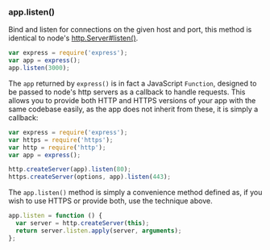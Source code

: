 <h3 id='app.listen'>app.listen()</h3>

Bind and listen for connections on the given host and port, this method is identical to node's <a href="http://nodejs.org/api/http.html#http_server_listen_port_hostname_backlog_callback">http.Server#listen()</a>.

```js
var express = require('express');
var app = express();
app.listen(3000);
```

The `app` returned by `express()` is in fact a JavaScript `Function`, designed to be passed to node's http servers as a callback to handle requests. This allows you to provide both HTTP and HTTPS versions of your app with the same codebase easily, as the app does not inherit from these, it is simply a callback:

```js
var express = require('express');
var https = require('https');
var http = require('http');
var app = express();

http.createServer(app).listen(80);
https.createServer(options, app).listen(443);
```

The `app.listen()` method is simply a convenience method defined as, if you wish to use HTTPS or provide both, use the technique above.

```js
app.listen = function () {
  var server = http.createServer(this);
  return server.listen.apply(server, arguments);
};
```
